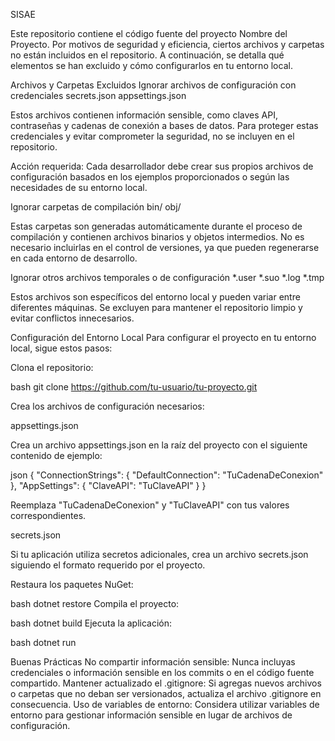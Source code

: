 SISAE

Este repositorio contiene el código fuente del proyecto Nombre del Proyecto. Por motivos de seguridad y eficiencia, ciertos archivos y carpetas no están incluidos en el repositorio. A continuación, se detalla qué elementos se han excluido y cómo configurarlos en tu entorno local.

Archivos y Carpetas Excluidos
Ignorar archivos de configuración con credenciales
secrets.json
appsettings.json

Estos archivos contienen información sensible, como claves API, contraseñas y cadenas de conexión a bases de datos. Para proteger estas credenciales y evitar comprometer la seguridad, no se incluyen en el repositorio.

Acción requerida: Cada desarrollador debe crear sus propios archivos de configuración basados en los ejemplos proporcionados o según las necesidades de su entorno local.

Ignorar carpetas de compilación
bin/
obj/

Estas carpetas son generadas automáticamente durante el proceso de compilación y contienen archivos binarios y objetos intermedios. No es necesario incluirlas en el control de versiones, ya que pueden regenerarse en cada entorno de desarrollo.

Ignorar otros archivos temporales o de configuración
*.user
*.suo
*.log
*.tmp

Estos archivos son específicos del entorno local y pueden variar entre diferentes máquinas. Se excluyen para mantener el repositorio limpio y evitar conflictos innecesarios.

Configuración del Entorno Local
Para configurar el proyecto en tu entorno local, sigue estos pasos:

Clona el repositorio:

bash
git clone https://github.com/tu-usuario/tu-proyecto.git

Crea los archivos de configuración necesarios:

appsettings.json

Crea un archivo appsettings.json en la raíz del proyecto con el siguiente contenido de ejemplo:

json
{
  "ConnectionStrings": {
    "DefaultConnection": "TuCadenaDeConexion"
  },
  "AppSettings": {
    "ClaveAPI": "TuClaveAPI"
  }
}

Reemplaza "TuCadenaDeConexion" y "TuClaveAPI" con tus valores correspondientes.

secrets.json

Si tu aplicación utiliza secretos adicionales, crea un archivo secrets.json siguiendo el formato requerido por el proyecto.

Restaura los paquetes NuGet:

bash
dotnet restore
Compila el proyecto:

bash
dotnet build
Ejecuta la aplicación:

bash
dotnet run

Buenas Prácticas
No compartir información sensible: Nunca incluyas credenciales o información sensible en los commits o en el código fuente compartido.
Mantener actualizado el .gitignore: Si agregas nuevos archivos o carpetas que no deban ser versionados, actualiza el archivo .gitignore en consecuencia.
Uso de variables de entorno: Considera utilizar variables de entorno para gestionar información sensible en lugar de archivos de configuración.